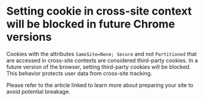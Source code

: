 # Setting cookie in cross-site context will be blocked in future Chrome versions

Cookies with the attributes `SameSite=None; Secure` and not `Partitioned` that are accessed in cross-site contexts are considered third-party cookies.
In a future version of the browser, setting third-party cookies will be blocked.
This behavior protects user data from cross-site tracking.

Please refer to the article linked to learn more about preparing your site to avoid potential breakage.
